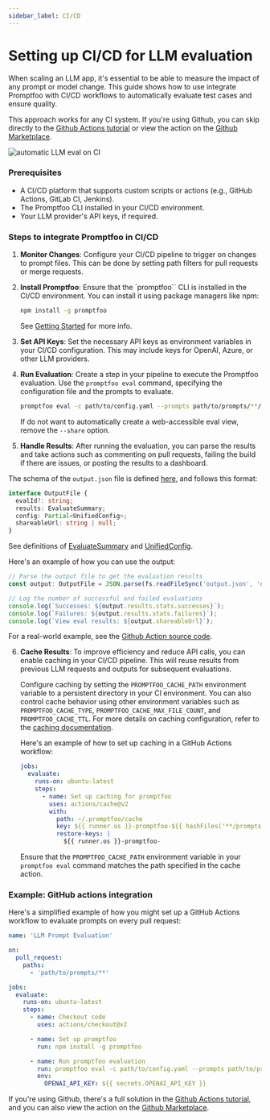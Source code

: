 ```yaml
---
sidebar_label: CI/CD
---
```


# Setting up CI/CD for LLM evaluation

When scaling an LLM app, it's essential to be able to measure the impact of any prompt or model change. This guide shows how to use integrate Promptfoo with CI/CD workflows to automatically evaluate test cases and ensure quality.

This approach works for any CI system. If you're using Github, you can skip directly to the [Github Actions tutorial](/docs/integrations/github-action) or view the action on the [Github Marketplace](https://github.com/marketplace/actions/test-llm-outputs).

![automatic LLM eval on CI](/img/docs/github-action-comment.png)

### Prerequisites

- A CI/CD platform that supports custom scripts or actions (e.g., GitHub Actions, GitLab CI, Jenkins).
- The Promptfoo CLI installed in your CI/CD environment.
- Your LLM provider's API keys, if required.

### Steps to integrate Promptfoo in CI/CD

1. **Monitor Changes**: Configure your CI/CD pipeline to trigger on changes to prompt files. This can be done by setting path filters for pull requests or merge requests.

2. **Install Promptfoo**: Ensure that the `promptfoo`` CLI is installed in the CI/CD environment. You can install it using package managers like npm:

   ```sh
   npm install -g promptfoo
   ```

   See [Getting Started](/docs/getting-started) for more info.

3. **Set API Keys**: Set the necessary API keys as environment variables in your CI/CD configuration. This may include keys for OpenAI, Azure, or other LLM providers.

4. **Run Evaluation**: Create a step in your pipeline to execute the Promptfoo evaluation. Use the `promptfoo eval` command, specifying the configuration file and the prompts to evaluate.

   ```sh
   promptfoo eval -c path/to/config.yaml --prompts path/to/prompts/**/*.json --share -o output.json
   ```

   If do not want to automatically create a web-accessible eval view, remove the `--share` option.

5. **Handle Results**: After running the evaluation, you can parse the results and take actions such as commenting on pull requests, failing the build if there are issues, or posting the results to a dashboard.

The schema of the `output.json` file is defined [here](https://github.com/promptfoo/promptfoo/blob/da4fe137bcfd38ba7f6ac64a523537ebfbfe6ac1/src/types.ts#L498), and follows this format:

```typescript
interface OutputFile {
  evalId?: string;
  results: EvaluateSummary;
  config: Partial<UnifiedConfig>;
  shareableUrl: string | null;
}
```

See definitions of [EvaluateSummary](https://promptfoo.dev/docs/configuration/reference/#evaluatesummary) and [UnifiedConfig](https://promptfoo.dev/docs/configuration/reference/#unifiedconfig).

Here's an example of how you can use the output:

```typescript
// Parse the output file to get the evaluation results
const output: OutputFile = JSON.parse(fs.readFileSync('output.json', 'utf8'));

// Log the number of successful and failed evaluations
console.log(`Successes: ${output.results.stats.successes}`);
console.log(`Failures: ${output.results.stats.failures}`);
console.log(`View eval results: ${output.shareableUrl}`);
```

For a real-world example, see the [Github Action source code](https://github.com/promptfoo/promptfoo-action/blob/2d7ef1972c406db5770779312962f615ed383d09/src/main.ts#L126-L143).

6. **Cache Results**: To improve efficiency and reduce API calls, you can enable caching in your CI/CD pipeline. This will reuse results from previous LLM requests and outputs for subsequent evaluations.

   Configure caching by setting the `PROMPTFOO_CACHE_PATH` environment variable to a persistent directory in your CI environment. You can also control cache behavior using other environment variables such as `PROMPTFOO_CACHE_TYPE`, `PROMPTFOO_CACHE_MAX_FILE_COUNT`, and `PROMPTFOO_CACHE_TTL`. For more details on caching configuration, refer to the [caching documentation](/docs/configuration/caching).

   Here's an example of how to set up caching in a GitHub Actions workflow:

   ```yml
   jobs:
     evaluate:
       runs-on: ubuntu-latest
       steps:
         - name: Set up caching for promptfoo
           uses: actions/cache@v2
           with:
             path: ~/.promptfoo/cache
             key: ${{ runner.os }}-promptfoo-${{ hashFiles('**/prompts/**') }}
             restore-keys: |
               ${{ runner.os }}-promptfoo-
   ```

   Ensure that the `PROMPTFOO_CACHE_PATH` environment variable in your `promptfoo eval` command matches the path specified in the cache action.

### Example: GitHub actions integration

Here's a simplified example of how you might set up a GitHub Actions workflow to evaluate prompts on every pull request:

```yml
name: 'LLM Prompt Evaluation'

on:
  pull_request:
    paths:
      - 'path/to/prompts/**'

jobs:
  evaluate:
    runs-on: ubuntu-latest
    steps:
      - name: Checkout code
        uses: actions/checkout@v2

      - name: Set up promptfoo
        run: npm install -g promptfoo

      - name: Run promptfoo evaluation
        run: promptfoo eval -c path/to/config.yaml --prompts path/to/prompts/**/*.json -o output.json
        env:
          OPENAI_API_KEY: ${{ secrets.OPENAI_API_KEY }}
```

If you're using Github, there's a full solution in the [Github Actions tutorial](/docs/integrations/github-action), and you can also view the action on the [Github Marketplace](https://github.com/marketplace/actions/test-llm-outputs).
